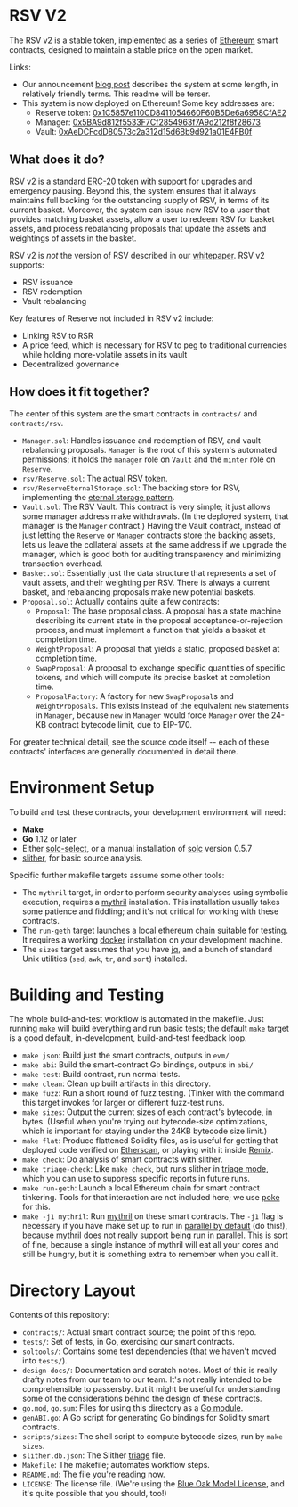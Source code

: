 # RSV V2

The RSV v2 is a stable token, implemented as a series of [Ethereum][] smart contracts, designed to maintain a stable price on the open market.

Links:

- Our announcement [blog post][] describes the system at some length, in relatively friendly terms. This readme will be terser.
- This system is now deployed on Ethereum! Some key addresses are:
    - Reserve token: [0x1C5857e110CD8411054660F60B5De6a6958CfAE2](https://etherscan.io/address/0x1c5857e110cd8411054660f60b5de6a6958cfae2)
    - Manager: [0x5BA9d812f5533F7Cf2854963f7A9d212f8f28673](https://etherscan.io/address/0x5BA9d812f5533F7Cf2854963f7A9d212f8f28673)
    - Vault: [0xAeDCFcdD80573c2a312d15d6Bb9d921a01E4FB0f](https://etherscan.io/address/0xAeDCFcdD80573c2a312d15d6Bb9d921a01E4FB0f)

## What does it do?

RSV v2 is a standard [ERC-20][] token with support for upgrades and emergency pausing. Beyond this, the system ensures that it always maintains full backing for the outstanding supply of RSV, in terms of its current basket. Moreover, the system can issue new RSV to a user that provides matching basket assets, allow a user to redeem RSV for basket assets, and process rebalancing proposals that update the assets and weightings of assets in the basket.

RSV v2 is _not_ the version of RSV described in our [whitepaper][]. RSV v2 supports:

- RSV issuance
- RSV redemption
- Vault rebalancing

Key features of Reserve not included in RSV v2 include:

- Linking RSV to RSR
- A price feed, which is necessary for RSV to peg to traditional currencies while holding more-volatile assets in its vault
- Decentralized governance

## How does it fit together?

The center of this system are the smart contracts in `contracts/` and `contracts/rsv`.

- `Manager.sol`: Handles issuance and redemption of RSV, and vault-rebalancing proposals. `Manager` is the root of this system's automated permissions; it holds the `manager` role on `Vault` and the `minter` role on `Reserve`.
- `rsv/Reserve.sol`: The actual RSV token.
- `rsv/ReserveEternalStorage.sol`: The backing store for RSV, implementing the [eternal storage pattern][].
- `Vault.sol`: The RSV Vault. This contract is very simple; it just allows some manager address make withdrawals. (In the deployed system, that manager is the `Manager` contract.) Having the Vault contract, instead of just letting the `Reserve` or `Manager` contracts store the backing assets, lets us leave the collateral assets at the same address if we upgrade the manager, which is good both for auditing transparency and minimizing transaction overhead.
- `Basket.sol`: Essentially just the data structure that represents a set of vault assets, and their weighting per RSV. There is always a current basket, and rebalancing proposals make new potential baskets.
- `Proposal.sol`: Actually contains quite a few contracts:
    - `Proposal`: The base proposal class. A proposal has a state machine describing its current state in the proposal acceptance-or-rejection process, and must implement a function that yields a basket at completion time.
    - `WeightProposal`: A proposal that yields a static, proposed basket at completion time.
    - `SwapProposal`: A proposal to exchange specific quantities of specific tokens, and which will compute its precise basket at completion time.
    - `ProposalFactory`: A factory for new `SwapProposal`s and `WeightProposal`s. This exists instead of the equivalent `new` statements in `Manager`, because `new` in `Manager` would force `Manager` over the 24-KB contract bytecode limit, due to EIP-170.

For greater technical detail, see the source code itself -- each of these contracts' interfaces are generally documented in detail there.

[whitepaper]: https://reserve.org/whitepaper
[ethereum]: https://www.ethereum.org/
[blog post]: https://medium.com/reserve-currency/reserve-beta-launch-86855468d506
[ERC-20]: https://en.wikipedia.org/wiki/ERC-20
[eternal storage pattern]: https://fravoll.github.io/solidity-patterns/eternal_storage.html

# Environment Setup

To build and test these contracts, your development environment will need:

- **Make**
- **Go** 1.12 or later
- Either [solc-select][], or a manual installation of [solc][] version 0.5.7
- [slither][], for basic source analysis.

Specific further makefile targets assume some other tools:

- The `mythril` target, in order to perform security analyses using symbolic execution, requires a [mythril][] installation. This installation usually takes some patience and fiddling; and it's not critical for working with these contracts.
- The `run-geth` target launches a local ethereum chain suitable for testing. It requires a working [docker][] installation on your development machine.
- The `sizes` target assumes that you have [jq][], and a bunch of standard Unix utilities (`sed`, `awk`, `tr`, and `sort`) installed.

[docker]: https://docs.docker.com/v17.09/engine/installation/
[mythril]: https://github.com/ConsenSys/mythril
[solc]: https://solidity.readthedocs.io/en/v0.5.7/installing-solidity.html
[solc-select]: https://github.com/crytic/solc-select
[slither]: https://github.com/crytic/slither
[jq]: https://stedolan.github.io/jq/

# Building and Testing

The whole build-and-test workflow is automated in the makefile. Just running `make` will build everything and run basic tests; the default `make` target is a good default, in-development, build-and-test feedback loop.

- `make json`: Build just the smart contracts, outputs in `evm/`
- `make abi`: Build the smart-contract Go bindings, outputs in `abi/`
- `make test`: Build contract, run normal tests.
- `make clean`: Clean up built artifacts in this directory.
- `make fuzz`: Run a short round of fuzz testing. (Tinker with the command this target invokes for larger or different fuzz-test runs.
- `make sizes`: Output the current sizes of each contract's bytecode, in bytes. (Useful when you're trying out bytecode-size optimizations, which is important for staying under the 24KB bytecode size limit.)
- `make flat`: Produce flattened Solidity files, as is useful for getting that deployed code verified on [Etherscan][], or playing with it inside [Remix][].
- `make check`: Do analysis of smart contracts with slither.
- `make triage-check`: Like `make check`, but runs slither in [triage mode][], which you can use to suppress specific reports in future runs.
- `make run-geth`: Launch a local Ethereum chain for smart contract tinkering. Tools for that interaction are not included here; we use [poke][] for this.
- `make -j1 mythril`: Run [mythril][] on these smart contracts. The `-j1` flag is necessary if you have make set up to run in [parallel by default][] (do this!), because mythril does not really support being run in parallel. This is sort of fine, because a single instance of mythril will eat all your cores and still be hungry, but it is something extra to remember when you call it.

[triage mode]: https://github.com/crytic/slither/wiki/Usage#triage-mode
[parallel by default]: https://stackoverflow.com/questions/10567890/parallel-make-set-j8-as-the-default-option
[etherscan]: https://etherscan.io
[remix]: https://remix.ethereum.org
[poke]: https://github.com/reserve-protocol/poke

# Directory Layout

Contents of this repository:

- `contracts/`: Actual smart contract source; the point of this repo.
- `tests/`: Set of tests, in Go, exercising our smart contracts.
- `soltools/`: Contains some test dependencies (that we haven't moved into `tests/`).
- `design-docs/`: Documentation and scratch notes. Most of this is really drafty notes from our team to our team. It's not really intended to be comprehensible to passersby. but it might be useful for understanding some of the considerations behind the design of these contracts.
- `go.mod`, `go.sum`: Files for using this directory as a [Go module][].
- `genABI.go`: A Go script for generating Go bindings for Solidity smart contracts.
- `scripts/sizes`: The shell script to compute bytecode sizes, run by `make sizes`.
- `slither.db.json`: The Slither [triage][triage mode] file.
- `Makefile`: The makefile; automates workflow steps.
- `README.md`: The file you're reading now.
- `LICENSE`: The license file. (We're using the [Blue Oak Model License][], and it's quite possible that you should, too!)

[Blue Oak Model License]: https://blueoakcouncil.org/2019/03/06/model.html
[Go module]: https://blog.golang.org/using-go-modules
